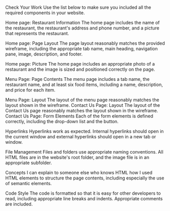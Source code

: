 Check Your Work
Use the list below to make sure you included all the required components in your website.

Home page: Restaurant Information
The home page includes the name of the restaurant, the restaurant's address and phone number, and a picture that represents the restaurant.

Home page: Page Layout
The page layout reasonably matches the provided wireframe, including the appropriate tab name, main heading, navigation pane, image, description, and footer.

Home page: Picture
The home page includes an appropriate photo of a restaurant and the image is sized and positioned correctly on the page.

Menu Page: Page Contents
The menu page includes a tab name, the restaurant name, and at least six food items, including a name, description, and price for each item.

Menu Page: Layout
The layout of the menu page reasonably matches the layout shown in the wireframe.
Contact Us Page: Layout
The layout of the Contact Us page reasonably matches the layout shown in the wireframe.
Contact Us Page: Form Elements
Each of the form elements is defined correctly, including the drop-down list and the button.

Hyperlinks
Hyperlinks work as expected. Internal hyperlinks should open in the current window and external hyperlinks should open in a new tab or window.

File Management
Files and folders use appropriate naming conventions. All HTML files are in the website's root folder, and the image file is in an appropriate subfolder.

Concepts
I can explain to someone else who knows HTML how I used HTML elements to structure the page contents, including especially the use of semantic elements.

Code Style
The code is formatted so that it is easy for other developers to read, including appropriate line breaks and indents. Appropriate comments are included.